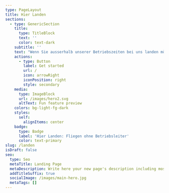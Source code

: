 ```yaml
---
type: PageLayout
title: Hier Landen
sections:
  - type: GenericSection
    title:
      type: TitleBlock
      text: ''
      color: text-dark
    subtitle: ''
    text: "Wenn Sie ausserhalb unserer Betriebszeiten bei uns landen möchten, beachten Sie bitte die folgenden Regelungen zum Flugbetrieb ohne Betriebsleitung:\n\nBitte holen Sie vor dem Flug von uns eine PPR-Landeerlaubnis ein. Eine PPR-Anfrage ist telefonisch unter ‭03928/400647‬ (bitte Sprachbox besprechen) oder per E-Mail (<info@fliegerclub-sbk.de>) möglich. Bitte geben sie Ihren Namen, Ihren Startort, den Flugzeugtyp sowie die Kennung an, ebenso die ungefähre Ankunftszeit. Ihre Anfrage wird an den Vorstand des Vereins weitergeleitet. Dieser informiert Sie dann.\n\nNach dem Wiederstart melden Sie uns bitte, wie oben, auch Ihre Startzeit.\n\nDie Landegebühren können Sie in Bar in den weißen Briefkasten am süd-östlichen Umfassungszaun gegenüber des Segelflughangars einwerfen, am besten mit einer Notiz mit Kennzeichen, Datum und Pilot. Die Höhe der Landegebühren entnehmen Sie bitte unserer\_[Finanzordnung.](https://www.fliegerclub-sbk.de/wp-content/uploads/2023/09/Finanzordnung-des-Fliegerclub-Schoenebeck-2022-06-01.pdf)\n\nBitte beachten Sie auch das unsere Hütten im Moment NICHT zur Vermietung bereitstehen.\n\n[**Regelungen zum Flugbetrieb ohne Betriebsleitung\_**](https://www.fliegerclub-sbk.de/wp-content/uploads/2024/08/Regelung-fuer-Flugbetrieb-ohne-Betriebsleitung.pdf)*(Vorbehaltlich amtlicher Genehmigung, beantragt)*\n\n[Flugplatz-Benutzungsordnung EDOZ\_](https://www.fliegerclub-sbk.de/wp-content/uploads/2024/08/EDOZ_Benutzungsordnung_08_2024.pdf)*(Vorbehaltlich amtlicher Genehmigung, beantragt)*\n\n[AIP VFR-Anflugkarte](https://aip.dfs.de/BasicVFR/pages/P00456.html)\n\n[AIP Flugplatzkarte](https://aip.dfs.de/BasicVFR/pages/P00457.html)\n\n[AIP Informationsblatt](https://aip.dfs.de/BasicVFR/pages/P00139.html)\n\n\n\n"
    actions:
      - type: Button
        label: Get started
        url: /
        icon: arrowRight
        iconPosition: right
        style: secondary
    media:
      type: ImageBlock
      url: /images/hero2.svg
      altText: Fun feature preview
    colors: bg-light-fg-dark
    styles:
      self:
        alignItems: center
    badge:
      type: Badge
      label: 'Hier Landen: Fliegen ohne Betriebsleiter'
      color: text-primary
slug: /landen
isDraft: false
seo:
  type: Seo
  metaTitle: Landing Page
  metaDescription: Write here your new page's description including most relevant keywords.
  addTitleSuffix: true
  socialImage: /images/main-hero.jpg
  metaTags: []
---
```

